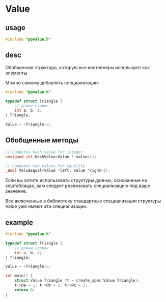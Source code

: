 # Value 

## usage

```c
#include "ppvalue.h"
```
## desc 
Обобщенная структура, которую все контейнеры используют как элементы

Можно самому добавлять специализации:

```c
#include "ppvalue.h"

typedef struct Triangle {
    // длины сторон
    int a, b, c;
} Triangle;

Value + <Triangle;>;
```

## Обобщенные методы

```c
// Computes hash value for integer
unsigned int HashValue<Value * value>();

// Compares two values for equality
_Bool ValueEqual<Value *left, Value *right>();
```

Если вы хотите использовать структуры данных, основанные на хештаблицах, вам следует реализовать специализацию под ваше значение.

Все включенные в библиотеку стандартные специализации структуры Value уже имеют эти специализации.

## example

```c
#include "ppvalue.h"

typedef struct Triangle {
    // длины сторон
    int a, b, c;
} Triangle;

Value + <Triangle;>;

int main() {
    struct Value.Triangle *t = create_spec(Value.Triangle); 
    t->@a = 1; t->@b = 2; t->@c = 3; 
    return 0;
}